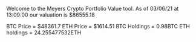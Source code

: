 Welcome to the Meyers Crypto Portfolio Value tool. 
As of 03/06/21 at 13:09:00 our valuation is $86555.18 

BTC Price = $48361.7
 ETH Price = $1614.51
BTC Holdings = 0.98BTC
 ETH holdings = 24.255477532ETH 
